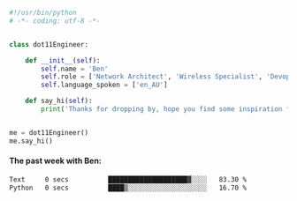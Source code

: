 ```python
#!/usr/bin/python
# -*- coding: utf-8 -*-


class dot11Engineer:

    def __init__(self):
        self.name = 'Ben'
        self.role = ['Network Architect', 'Wireless Specialist', 'Devops Engineer']
        self.language_spoken = ['en_AU']

    def say_hi(self):
        print('Thanks for dropping by, hope you find some inspiration from my work.')


me = dot11Engineer()
me.say_hi()
```

#### The past week with Ben:
<!--START_SECTION:waka-->

```txt
Text     0 secs          ████████████████████▓░░░░   83.30 %
Python   0 secs          ████▒░░░░░░░░░░░░░░░░░░░░   16.70 %
```

<!--END_SECTION:waka-->  



